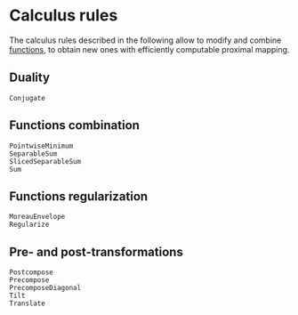 # Calculus rules

The calculus rules described in the following allow to modify and combine [functions](functions.md), to obtain new ones with efficiently computable proximal mapping.

## Duality

```@docs
Conjugate
```

## Functions combination

```@docs
PointwiseMinimum
SeparableSum
SlicedSeparableSum
Sum
```

## Functions regularization

```@docs
MoreauEnvelope
Regularize
```

## Pre- and post-transformations

```@docs
Postcompose
Precompose
PrecomposeDiagonal
Tilt
Translate
```
